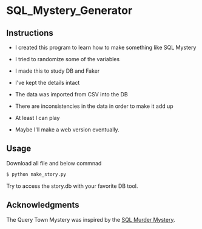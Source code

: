# SQL_Mystery_Generator

##  Instructions

  - I created this program to learn how to make something like SQL Mystery
  
  - I tried to randomize some of the variables
  
  - I made this to study DB and Faker
  
  - I've kept the details intact
  
  - The data was imported from CSV into the DB
  
  - There are inconsistencies in the data in order to make it add up
  
  - At least I can play
  - Maybe I'll make a web version eventually.

## Usage

Download all file and below commnad

```bash
$ python make_story.py
```

Try to access the story.db with your favorite DB tool.

## Acknowledgments

The Query Town Mystery was inspired by the [SQL Murder Mystery](http://mystery.knightlab.com/).

